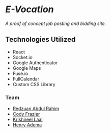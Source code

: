 # *E-Vocation*

*A proof of concept job posting and bidding site.*

## Technologies Utilized
- React
- Socket.io
- Google Authenticator
- Google Maps
- Fuse.io
- FullCalendar
- Custom CSS Library

### Team

- [Redzuan Abdul Rahim](http://www.github.com/rabdulr)
- [Cody Frazier](https://github.com/CodyFrazier)
- [Krishneel Laal](https://github.com/krishlal925)
- [Henry Adema](https://github.com/XtremePineapple)
